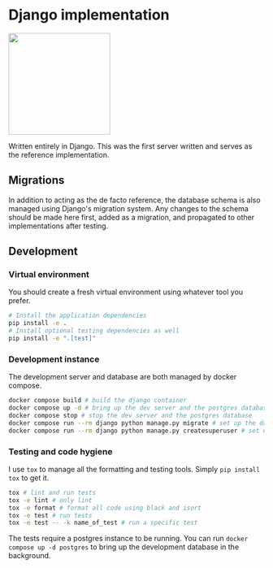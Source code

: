 # Django implementation

<img src="https://go.chiquit.ooo/django.png" width="200" />

Written entirely in Django. This was the first server written and serves as the reference implementation.

## Migrations
In addition to acting as the de facto reference, the database schema is also managed using Django's migration system. Any changes to the schema should be made here first, added as a migration, and propagated to other implementations after testing.

## Development

### Virtual environment
You should create a fresh virtual environment using whatever tool you prefer.

```sh
# Install the application dependencies
pip install -e .
# Install optional testing dependencies as well
pip install -e ".[test]"
```

### Development instance
The development server and database are both managed by docker compose.

```sh 
docker compose build # build the django container
docker compose up -d # bring up the dev server and the postgres database in the background
docker compose stop # stop the dev server and the postgres database
docker compose run --rm django python manage.py migrate # set up the database tables
docker compose run --rm django python manage.py createsuperuser # set up an admin user
```

### Testing and code hygiene
I use `tox` to manage all the formatting and testing tools. Simply `pip install tox` to get it.

```sh
tox # lint and run tests
tox -e lint # only lint
tox -e format # format all code using black and isort
tox -e test # run tests
tox -e test -- -k name_of_test # run a specific test
```

The tests require a postgres instance to be running. You can run `docker compose up -d postgres` to bring up the development database in the background.
